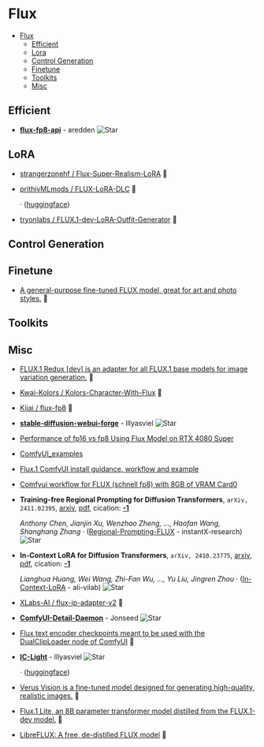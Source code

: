 # Flux

- [Flux](#flux) 
  - [Efficient](#efficient)
  - [Lora](#lora)
  - [Control Generation](#control-generation)
  - [Finetune](#finetune)
  - [Toolkits](#toolkits)
  - [Misc](#misc)


## Efficient

- [**flux-fp8-api**](https://github.com/aredden/flux-fp8-api) - aredden ![Star](https://img.shields.io/github/stars/aredden/flux-fp8-api.svg?style=social&label=Star) 

## LoRA

- [strangerzonehf / Flux-Super-Realism-LoRA](https://huggingface.co/strangerzonehf/Flux-Super-Realism-LoRA)  🤗
- [prithivMLmods / FLUX-LoRA-DLC](https://huggingface.co/spaces/prithivMLmods/FLUX-LoRA-DLC/tree/main)  🤗

	 · ([huggingface](https://huggingface.co/models?other=base_model:adapter:black-forest-labs/FLUX.1-dev))
- [tryonlabs / FLUX.1-dev-LoRA-Outfit-Generator](https://huggingface.co/tryonlabs/FLUX.1-dev-LoRA-Outfit-Generator)  🤗 

## Control Generation


## Finetune

- [A general-purpose fine-tuned FLUX model, great for art and photo styles.](https://huggingface.co/mikeyandfriends/PixelWave_FLUX.1-dev_03)  🤗 

## Toolkits


## Misc

- [FLUX.1 Redux [dev] is an adapter for all FLUX.1 base models for image variation generation.](https://huggingface.co/black-forest-labs/FLUX.1-Redux-dev)  🤗
- [Kwai-Kolors / Kolors-Character-With-Flux](https://huggingface.co/spaces/Kwai-Kolors/Kolors-Character-With-Flux/tree/main)  🤗 
- [Kijai / flux-fp8](https://huggingface.co/Kijai/flux-fp8/tree/main)  🤗 
- [**stable-diffusion-webui-forge**](https://github.com/lllyasviel/stable-diffusion-webui-forge/discussions/981) - lllyasviel ![Star](https://img.shields.io/github/stars/lllyasviel/stable-diffusion-webui-forge.svg?style=social&label=Star) 
- [Performance of fp16 vs fp8 Using Flux Model on RTX 4080 Super](https://medium.com/@wxbxtxr/lightning-fast-ai-creation-revealing-fp8-modes-astonishing-performance-on-rtx-4080-super-69de462e277b) 
- [ComfyUI_examples](https://comfyanonymous.github.io/ComfyUI_examples/flux/) 
- [Flux.1 ComfyUI install guidance, workflow and example](https://comfyui-wiki.com/tutorial/advanced/flux1-comfyui-guide-workflow-and-examples) 
- [Comfyui workflow for FLUX (schnell fp8) with 8GB of VRAM Card0](https://civitai.com/articles/6537/comfyui-workflow-for-flux-schnell-fp8-with-8gb-of-vram-card) 
- **Training-free Regional Prompting for Diffusion Transformers**, `arXiv, 2411.02395`, [arxiv](http://arxiv.org/abs/2411.02395v1), [pdf](http://arxiv.org/pdf/2411.02395v1.pdf), cication: [**-1**](None) 

	 *Anthony Chen, Jianjin Xu, Wenzhao Zheng, ..., Haofan Wang, Shanghang Zhang* · ([Regional-Prompting-FLUX](https://github.com/instantX-research/Regional-Prompting-FLUX) - instantX-research) ![Star](https://img.shields.io/github/stars/instantX-research/Regional-Prompting-FLUX.svg?style=social&label=Star)
- **In-Context LoRA for Diffusion Transformers**, `arXiv, 2410.23775`, [arxiv](http://arxiv.org/abs/2410.23775v3), [pdf](http://arxiv.org/pdf/2410.23775v3.pdf), cication: [**-1**](None) 

	 *Lianghua Huang, Wei Wang, Zhi-Fan Wu, ..., Yu Liu, Jingren Zhou* · ([In-Context-LoRA](https://github.com/ali-vilab/In-Context-LoRA) - ali-vilab) ![Star](https://img.shields.io/github/stars/ali-vilab/In-Context-LoRA.svg?style=social&label=Star)
- [XLabs-AI / flux-ip-adapter-v2](https://huggingface.co/XLabs-AI/flux-ip-adapter-v2)  🤗 
- [**ComfyUI-Detail-Daemon**](https://github.com/Jonseed/ComfyUI-Detail-Daemon) - Jonseed ![Star](https://img.shields.io/github/stars/Jonseed/ComfyUI-Detail-Daemon.svg?style=social&label=Star) 
- [Flux text encoder checkpoints meant to be used with the DualClipLoader node of ComfyUI](https://huggingface.co/comfyanonymous/flux_text_encoders)  🤗 
- [**IC-Light**](https://github.com/lllyasviel/IC-Light/discussions/98) - lllyasviel ![Star](https://img.shields.io/github/stars/lllyasviel/IC-Light.svg?style=social&label=Star) 

	 · ([huggingface](https://huggingface.co/spaces/lllyasviel/iclight-v2))
- [Verus Vision is a fine-tuned model designed for generating high-quality, realistic images.](https://huggingface.co/SG161222/Verus_Vision_1.0b)  🤗 
- [Flux.1 Lite, an 8B parameter transformer model distilled from the FLUX.1-dev model.](https://huggingface.co/Freepik/flux.1-lite-8B-alpha)  🤗 
- [LibreFLUX: A free, de-distilled FLUX model](https://huggingface.co/jimmycarter/LibreFLUX)  🤗 